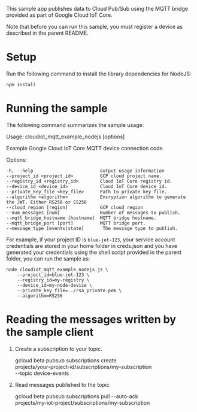 
This sample app publishes data to Cloud Pub/Sub using the MQTT bridge provided
as part of Google Cloud IoT Core.

Note that before you can run this sample, you must register a device as
described in the parent README.

# Setup

Run the following command to install the library dependencies for NodeJS:

    npm install

# Running the sample

The following command summarizes the sample usage:

  Usage: cloudiot_mqtt_example_nodejs [options]

  Example Google Cloud IoT Core MQTT device connection code.

  Options:

    -h, --help                         output usage information
    --project_id <project_id>          GCP cloud project name.
    --registry_id <registry_id>        Cloud IoT Core registry id.
    --device_id <device_id>            Cloud IoT Core device id.
    --private_key_file <key_file>      Path to private key file.
    --algorithm <algorithm>            Encryption algorithm to generate the JWT. Either RS256 or ES256
    --cloud_region [region]            GCP cloud region
    --num_messages [num]               Number of messages to publish.
    --mqtt_bridge_hostname [hostname]  MQTT bridge hostname.
    --mqtt_bridge_port [port]          MQTT bridge port.
    --message_type [events|state]       The message type to publish.

For example, if your project ID is `blue-jet-123`, your service account
credentials are stored in your home folder in creds.json and you have generated
your credentials using the shell script provided in the parent folder, you can
run the sample as:

    node cloudiot_mqtt_example_nodejs.js \
        --project_id=blue-jet-123 \
        --registry_id=my-registry \
        --device_id=my-node-device \
        --private_key_file=../rsa_private.pem \
        --algorithm=RS256

# Reading the messages written by the sample client

1. Create a subscription to your topic.

    gcloud beta pubsub subscriptions create \
        projects/your-project-id/subscriptions/my-subscription \
        --topic device-events

2. Read messages published to the topic

    gcloud beta pubsub subscriptions pull --auto-ack \
        projects/my-iot-project/subscriptions/my-subscription

